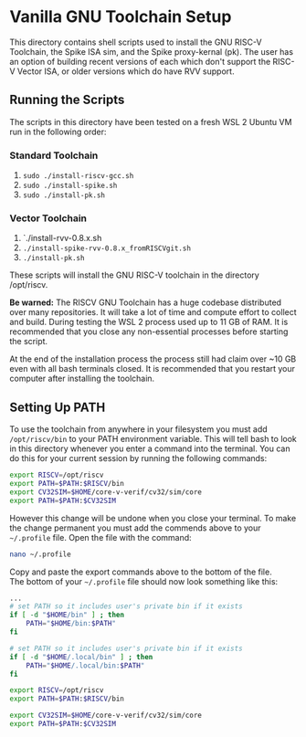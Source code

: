 # Vanilla GNU Toolchain Setup

This directory contains shell scripts used to install the GNU RISC-V Toolchain, the Spike ISA sim, and the Spike proxy-kernal (pk).
The user has an option of building recent versions of each which don't support the RISC-V Vector ISA, or older versions which do have RVV support.

## Running the Scripts

The scripts in this directory have been tested on a fresh WSL 2 Ubuntu VM run in the following order:

### Standard Toolchain 

1. `sudo ./install-riscv-gcc.sh`
2. `sudo ./install-spike.sh`
3. `sudo ./install-pk.sh  `

### Vector Toolchain

1. `./install-rvv-0.8.x.sh
2. `./install-spike-rvv-0.8.x_fromRISCVgit.sh`
3. `./install-pk.sh`

These scripts will install the GNU RISC-V toolchain in the directory /opt/riscv.

<b>Be warned:</b> The RISCV GNU Toolchain has a huge codebase distributed over many repositories. It will take a lot of time and compute effort to collect and build. During testing the WSL 2 process used up to 11 GB of RAM. It is recommended that you close any non-essential processes before starting the script.

At the end of the installation process the process still had claim over ~10 GB even with all bash terminals closed. It is recommended that you restart your computer after installing the toolchain. 



## Setting Up PATH

To use the toolchain from anywhere in your filesystem you must add `/opt/riscv/bin` to your PATH environment variable. This will tell bash to look in this directory whenever you enter a command into the terminal. You can do this for your current session by running the following commands:

```bash
export RISCV=/opt/riscv
export PATH=$PATH:$RISCV/bin
export CV32SIM=$HOME/core-v-verif/cv32/sim/core
export PATH=$PATH:$CV32SIM

```

However this change will be undone when you close your terminal. To make the change permanent you must add the commends above to your `~/.profile` file.
Open the file with the command:
```bash
nano ~/.profile
```
Copy and paste the export commands above to the bottom of the file.  
The bottom of your `~/.profile` file should now look something like this:
```bash
...
# set PATH so it includes user's private bin if it exists
if [ -d "$HOME/bin" ] ; then
    PATH="$HOME/bin:$PATH"
fi

# set PATH so it includes user's private bin if it exists
if [ -d "$HOME/.local/bin" ] ; then
    PATH="$HOME/.local/bin:$PATH"
fi

export RISCV=/opt/riscv
export PATH=$PATH:$RISCV/bin

export CV32SIM=$HOME/core-v-verif/cv32/sim/core
export PATH=$PATH:$CV32SIM
```

